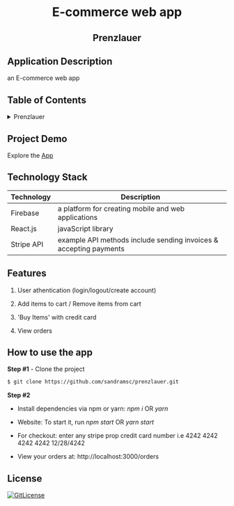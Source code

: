 <!-- PROJECT TITLE -->
  <h1 align="center">E-commerce web app</h1>
 <h2 2 align="center">
    Prenzlauer
    <br />
    </h2>

## Application Description

an E-commerce web app

## Table of Contents

<details>
<summary>Prenzlauer</summary>

- [Application Description](#application-description)
- [Table of Contents](#table-of-contents)
- [Project Demo](#demo)
- [Technology Stack](#technology-stack)
- [Features](#features)
- [How to use the app](#how-to-use-the-app)
- [License](#license)

</details>

## Project Demo

Explore the [App](https://prenzlauer-fad3c.web.app/)

## Technology Stack

| Technology | Description                                                       |
| ---------- | ----------------------------------------------------------------- |
| Firebase   | a platform for creating mobile and web applications               |
| React.js   | javaScript library                                                |
| Stripe API | example API methods include sending invoices & accepting payments |

## Features

1. User athentication (login/logout/create account)

2. Add items to cart / Remove items from cart

3. 'Buy Items' with credit card

4. View orders

## How to use the app

**Step #1** - Clone the project

```bash
$ git clone https://github.com/sandramsc/prenzlauer.git
```

**Step #2**

- Install dependencies via npm or yarn: _npm i_ OR _yarn_

- Website: To start it, run _npm start_ OR _yarn start_

- For checkout: enter any stripe prop credit card number i.e 4242 4242 4242 4242 12/28/4242

- View your orders at: http://localhost:3000/orders

## License

[![GitLicense](https://img.shields.io/badge/License-Apache-magenta.svg)](https://github.com/sandramsc/prenzlauer/blob/main/LICENSE)
